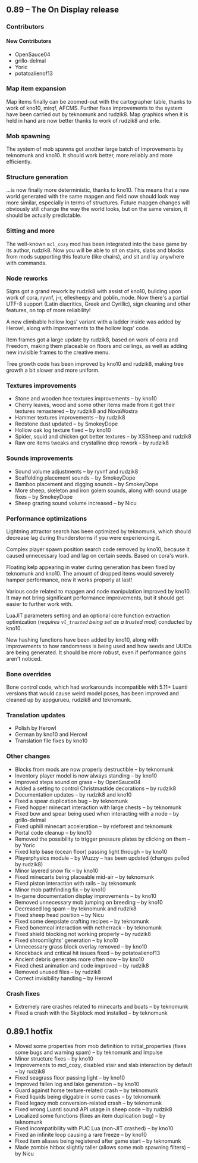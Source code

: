 ## 0.89 – The On Display release

### Contributors
#### New Contributors
* OpenSauce04
* grillo-delmal
* Yoric
* potatoalienof13

### Map item expansion
Map items finally can be zoomed-out with the cartographer table, thanks to work of kno10, mirqf, AFCMS. Further fixes improvements to the system have been carried out by teknomunk and rudzik8. Map graphics when it is held in hand are now better thanks to work of rudzik8 and erle.

### Mob spawning
The system of mob spawns got another large batch of improvements by teknomunk and kno10. It should work better, more reliably and more efficiently.

### Structure generation
...is now finally more deterministic, thanks to kno10. This means that a new world generated with the same mapgen and field now should look way more similar, especially in terms of structures. Future mapgen changes will obviously still change the way the world looks, but on the same version, it should be actually predictable.

### Sitting and more
The well-known `mcl_cozy` mod has been integrated into the base game by its author, rudzik8. Now you will be able to sit on stairs, slabs and blocks from mods supporting this feature (like chairs), and sit and lay anywhere with commands.

### Node reworks
Signs got a grand rework by rudzik8 with assist of kno10, building upon work of cora, ryvnf, j-r, ellesheepy and goblin_mode. Now there's a partial UTF-8 support (Latin diacritics, Greek and Cyrillic), sign cleaning and other features, on top of more reliability!

A new climbable hollow logs' variant with a ladder inside was added by Herowl, along with improvements to the hollow logs' code.

Item frames got a large update by rudzik8, based on work of cora and Freedom, making them placeable on floors and ceilings, as well as adding new invisible frames to the creative menu.

Tree growth code has been improved by kno10 and rudzik8, making tree growth a bit slower and more uniform.

### Textures improvements
* Stone and wooden hoe textures improvements – by kno10
* Cherry leaves, wood and some other items made from it got their textures remastered – by rudzik8 and NovaWostra
* Hammer textures improvements – by rudzik8
* Redstone dust updated – by SmokeyDope
* Hollow oak log texture fixed – by kno10
* Spider, squid and chicken got better textures – by XSSheep and rudzik8
* Raw ore items tweaks and crystalline drop rework – by rudzik8

### Sounds improvements
* Sound volume adjustments – by ryvnf and rudzik8
* Scaffolding placement sounds – by SmokeyDope
* Bamboo placement and digging sounds – by SmokeyDope
* More sheep, skeleton and iron golem sounds, along with sound usage fixes – by SmokeyDope
* Sheep grazing sound volume increased – by Nicu

### Performance optimizations
Lightning attractor search has been optimized by teknomunk, which should decrease lag during thunderstorms if you were experiencing it.

Complex player spawn position search code removed by kno10, because it caused unnecessary load and lag on certain seeds. Based on cora's work.

Floating kelp appearing in water during generation has been fixed by teknomunk and kno10. The amount of dropped items would severely hamper performance, now it works properly at last!

Various code related to mapgen and node manipulation improved by kno10. It may not bring significant performance improvements, but it should get easier to further work with.

LuaJIT parameters setting and an optional core function extraction optimization (*requires `vl_trusted` being set as a trusted mod*) conducted by kno10.

New hashing functions have been added by kno10, along with improvements to how randomness is being used and how seeds and UUIDs are being generated. It should be more robust, even if performance gains aren't noticed.

### Bone overrides
Bone control code, which had workarounds incompatible with 5.11+ Luanti versions that would cause weird model poses, has been improved and cleaned up by appgurueu, rudzik8 and teknomunk.

### Translation updates
* Polish by Herowl
* German by kno10 and Herowl
* Translation file fixes by kno10

### Other changes
* Blocks from mods are now properly destructible – by teknomunk
* Inventory player model is now always standing – by kno10
* Improved steps sound on grass – by OpenSauce04
* Added a setting to control Christmastide decorations – by rudzik8
* Documentation updates – by rudzik8 and kno10
* Fixed a spear duplication bug – by teknomunk
* Fixed hopper minecart interaction with large chests – by teknomunk
* Fixed bow and spear being used when interacting with a node – by grillo-delmal
* Fixed uphill minecart acceleration – by rdeforest and teknomunk
* Portal code cleanup – by kno10
* Removed the possibility to trigger pressure plates by clicking on them – by Yoric
* Fixed kelp base (ocean floor) passing light through – by kno10
* Playerphysics module – by Wuzzy – has been updated (changes pulled by rudzik8)
* Minor layered snow fix – by kno10
* Fixed minecarts being placeable mid-air – by teknomunk
* Fixed piston interaction with rails – by teknomunk
* Minor mob pathfinding fix – by kno10
* In-game documentation display improvements – by kno10
* Removed unnecessary mob jumping on breeding – by kno10
* Decreased log spam – by teknomunk and rudzik8
* Fixed sheep head position – by Nicu
* Fixed some deepslate crafting recipes – by teknomunk
* Fixed bonemeal interaction with netherrack – by teknomunk
* Fixed shield blocking not working properly – by rudzik8
* Fixed shroomlights' generation – by kno10
* Unnecessary grass block overlay removed – by kno10
* Knockback and critical hit issues fixed – by potatoalienof13
* Ancient debris generates more often now – by kno10
* Fixed chest animation and code improved – by rudzik8
* Removed unused files – by rudzik8
* Correct invisibility handling – by Herowl

### Crash fixes
* Extremely rare crashes related to minecarts and boats – by teknomunk
* Fixed a crash with the Skyblock mod installed – by teknomunk


## 0.89.1 hotfix
* Moved some properties from mob definition to initial_properties (fixes some bugs and warning spam) – by teknomunk and Impulse
* Minor structure fixes – by kno10
* Improvements to mcl_cozy, disabled stair and slab interaction by default – by rudzik8
* Fixed seagrass floor passing light – by kno10
* Improved fallen log and lake generation – by kno10
* Guard against horse texture-related crash – by teknomunk
* Fixed liquids being diggable in some cases – by teknomunk
* Fixed legacy mob conversion-related crash – by teknomunk
* Fixed wrong Luanti sound API usage in sheep code – by rudzik8
* Localized some functions (fixes an item duplication bug) – by teknomunk
* Fixed incompatibility with PUC Lua (non-JIT crashed) – by kno10
* Fixed an infinite loop causing a rare freeze – by kno10
* Fixed item aliases being registered after game start – by teknomunk
* Made zombie hitbox slightly taller (allows some mob spawning filters) – by Nicu
